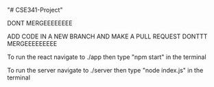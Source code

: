 "# CSE341-Project" 


DONT MERGEEEEEEEE 

ADD CODE IN A NEW BRANCH AND MAKE A PULL REQUEST DONTTT MERGEEEEEEEEE


To run the react navigate to ./app then type "npm start" in the terminal


To run the server navigate to ./server then type "node index.js" in the terminal